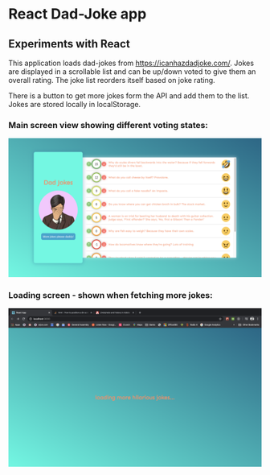 # React Dad-Joke app
## Experiments with React

This application loads dad-jokes from https://icanhazdadjoke.com/. Jokes are displayed in a scrollable list and can be up/down voted to give them an overall rating. The joke list reorders itself based on joke rating.

There is a button to get more jokes form the API and add them to the list. Jokes are stored locally in localStorage.

### Main screen view showing different voting states:
![Screen shot](/screenshots/screenshot-voting.png)

### Loading screen - shown when fetching more jokes:
![Screen shot](/screenshots/screenshot-loading.png)
